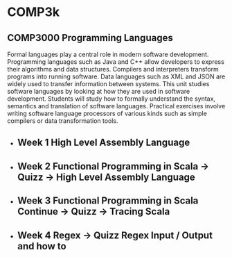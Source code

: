 # COMP3k
## COMP3000 Programming Languages 

Formal languages play a central role in modern software development. Programming languages such as Java and C++ allow developers to express their algorithms and data structures. Compilers and interpreters transform programs into running software. Data languages such as XML and JSON are widely used to transfer information between systems. This unit studies software languages by looking at how they are used in software development. Students will study how to formally understand the syntax, semantics and translation of software languages. Practical exercises involve writing software language processors of various kinds such as simple compilers or data transformation tools.

- ## Week 1 High Level Assembly Language
- ## Week 2 Functional Programming in Scala -> Quizz -> High Level Assembly Language 
- ## Week 3 Functional Programming in Scala Continue -> Quizz -> Tracing Scala 
- ## Week 4 Regex -> Quizz Regex Input / Output and how to

